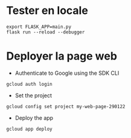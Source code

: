 # Tester en locale
```
export FLASK_APP=main.py
flask run --reload --debugger
```


# Deployer la page web
- Authenticate to Google using the SDK CLI
```
gcloud auth login
```

- Set the project
```
gcloud config set project my-web-page-290122
```

- Deploy the app 
```
gcloud app deploy
```